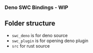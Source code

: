 ### Deno SWC Bindings - WIP

## Folder structure
- `swc_deno` is for deno source
- `swc_plugin` is for opening deno plugin
- `src` for rust source